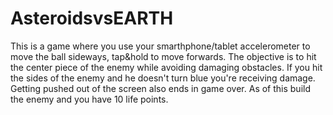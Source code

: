 # AsteroidsvsEARTH

This is a game where you use your smarthphone/tablet accelerometer to move the ball sideways, tap&hold to move forwards.
The objective is to hit the center piece of the enemy while avoiding damaging obstacles.
If you hit the sides of the enemy and he doesn't turn blue you're receiving damage. Getting pushed out of the screen also ends in game over.
As of this build the enemy and you have 10 life points.
